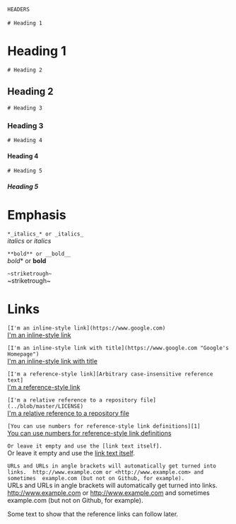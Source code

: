 `HEADERS`<br><br>
`# Heading 1`
# Heading 1
`# Heading 2`
## Heading 2
`# Heading 3`
### Heading 3
`# Heading 4`
#### Heading 4
`# Heading 5`
##### Heading 5

# Emphasis

`*_italics_* or _italics_`<br>
*_italics_* or _italics_ <br>

`**bold** or __bold__`<br>
*bold** or __bold__ <br>

`~striketrough~`<br>
~striketrough~ <br> 

# Links

`[I'm an inline-style link](https://www.google.com)` <br> 
[I'm an inline-style link](https://www.google.com) <br> 

`[I'm an inline-style link with title](https://www.google.com "Google's Homepage")` <br> 
[I'm an inline-style link with title](https://www.google.com "Google's Homepage") <br> 

`[I'm a reference-style link][Arbitrary case-insensitive reference text]` <br> 
[I'm a reference-style link][Arbitrary case-insensitive reference text] <br> 

`[I'm a relative reference to a repository file](../blob/master/LICENSE)` <br> 
[I'm a relative reference to a repository file](../blob/master/LICENSE) <br> 

`[You can use numbers for reference-style link definitions][1]` <br> 
[You can use numbers for reference-style link definitions][1] <br> 

`Or leave it empty and use the [link text itself].` <br> 
Or leave it empty and use the [link text itself]. <br> 

`URLs and URLs in angle brackets will automatically get turned into links. 
http://www.example.com or <http://www.example.com> and sometimes 
example.com (but not on Github, for example).` <br> 
URLs and URLs in angle brackets will automatically get turned into links. 
http://www.example.com or <http://www.example.com> and sometimes 
example.com (but not on Github, for example). <br> 

Some text to show that the reference links can follow later.

[arbitrary case-insensitive reference text]: https://www.mozilla.org
[1]: http://slashdot.org
[link text itself]: http://www.reddit.com
